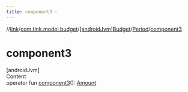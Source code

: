 ```yaml
---
title: component3 -
---
```

//[link](../../../index.md)/[com.tink.model.budget](../../index.md)/[[androidJvm]Budget](../index.md)/[Period](index.md)/[component3](component3.md)



# component3  
[androidJvm]  
Content  
operator fun [component3](component3.md)(): [Amount](../../../com.tink.model.misc/[android-jvm]-amount/index.md)  




